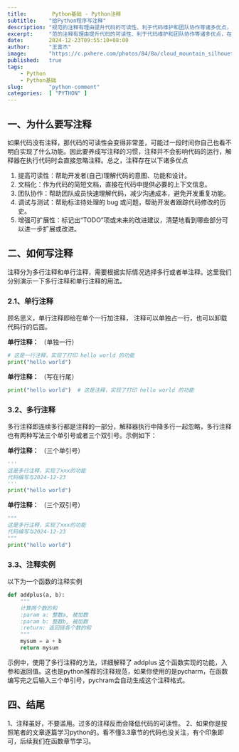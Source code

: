 ```yaml
---
title:        Python基础 - Python注释
subtitle:    "给Python程序写注释"
description: "规范的注释有理由提升代码的可读性、利于代码维护和团队协作等诸多优点，在编译Python代码过程要养成写注释的习惯。"
excerpt:     "范的注释有理由提升代码的可读性、利于代码维护和团队协作等诸多优点，在编译Python代码过程要养成写注释的习惯。"
date:        2024-12-23T09:55:10+08:00
author:      "王富杰"
image:       "https://c.pxhere.com/photos/84/8a/cloud_mountain_silhouette_outdoor_sunrise-23895.jpg!d"
published:   true
tags:
    - Python
    - Python基础
slug:        "python-comment"
categories:  [ "PYTHON" ]
---
```


## 一、为什么要写注释
如果代码没有注释，那代码的可读性会变得非常差，可能过一段时间你自己也看不明白实现了什么功能。因此要养成写注释的习惯，注释并不会影响代码的运行，解释器在执行代码时会直接忽略注释。总之，注释存在以下诸多优点

1. 提高可读性：帮助开发者(自己)理解代码的意图、功能和设计。
2. 文档化：作为代码的简短文档，直接在代码中提供必要的上下文信息。
3. 团队协作：帮助团队成员快速理解代码，减少沟通成本，避免开发重复功能。
4. 调试与测试：帮助标注待处理的 bug 或问题，帮助开发者跟踪代码修改的历史。
5. 增强可扩展性：标记出“TODO”项或未来的改进建议，清楚地看到哪些部分可以进一步扩展或改进。


## 二、如何写注释
注释分为多行注释和单行注释，需要根据实际情况选择多行或者单注释。这里我们分别演示一下多行注释和单行注释的用法。

### 2.1、单行注释
顾名思义，单行注释即给在单个一行加注释， 注释可以单独占一行，也可以卸载代码行的后面。

**单行注释：** （单独一行）
```python
# 这是一行注释，实现了打印 hello world 的功能
print("hello world")
```


**单行注释：** （写在行尾）
```python
print("hello world")  # 这是注释，实现了打印 hello world 的功能
```

### 3.2、多行注释
多行注释即连续多行都是注释的一部分，解释器执行中降多行一起忽略，多行注释也有两种写法三个单引号或者三个双引号。示例如下：

**单行注释：** （三个单引号）
```python
'''
这是多行注释，实现了xxx的功能
代码编写与2024-12-23
'''
print("hello world")
```

**单行注释：** （三个双引号）
```python
"""
这是多行注释，实现了xxx的功能
代码编写与2024-12-23
"""
print("hello world")
```

### 3.3、注释实例
以下为一个函数的注释实例
```python
def addplus(a, b):
    """
    计算两个数的和
    :param a: 整数a, 被加数
    :param b: 整数b, 被加数
    :return: 返回链各个数的和
    """
    mysum = a + b
    return mysum
```
示例中，使用了多行注释的方法，详细解释了 addplus 这个函数实现的功能，入参和返回值。这也是python推荐的注释规范，如果你使用的是pycharm，在函数编写完之后输入三个单引号，pychram会自动生成这个注释格式。

## 四、结尾
1、注释虽好，不要滥用。过多的注释反而会降低代码的可读性。
2、如果你是按照笔者的文章逐篇学习python的。看不懂3.3章节的代码也没关注，有个印象即可，后续我们在函数章节学习。